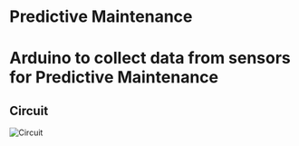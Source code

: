 # Predictive Maintenance

# Arduino to collect data from sensors for Predictive Maintenance

## Circuit 

![Circuit](https://github.com/kashishmadan/predictive-maintenance/blob/master/Images/image1.jpeg)
